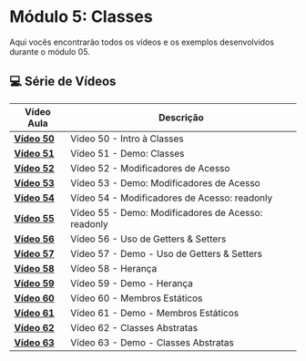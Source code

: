 # Módulo 5: Classes

Aqui vocês encontrarão todos os vídeos e os exemplos desenvolvidos durante o módulo 05.

## 💻 Série de Vídeos

| Vídeo Aula                                   | Descrição                                          |
| -------------------------------------------- | -------------------------------------------------- |
| **[Vídeo 50](https://youtu.be/7W3PNpoCB40)** | Vídeo 50 - Intro à Classes                         |
| **[Vídeo 51](https://youtu.be/tKVsXBMYm1g)** | Vídeo 51 - Demo: Classes                           |
| **[Vídeo 52](https://youtu.be/tKVsXBMYm1g)** | Vídeo 52 - Modificadores de Acesso                 |
| **[Vídeo 53](https://youtu.be/1Nq2gE5Bzpo)** | Vídeo 53 - Demo: Modificadores de Acesso           |
| **[Vídeo 54](https://youtu.be/tTuiHXKW9v4)** | Vídeo 54 - Modificadores de Acesso: readonly       |
| **[Vídeo 55](https://youtu.be/kHzkhKMNyEI)** | Vídeo 55 - Demo: Modificadores de Acesso: readonly |
| **[Vídeo 56](https://youtu.be/5cKzzP4CeKM)** | Vídeo 56 - Uso de Getters & Setters                |
| **[Vídeo 57](https://youtu.be/AFYCxTnVQbM)** | Vídeo 57 - Demo - Uso de Getters & Setters         |
| **[Vídeo 58](https://youtu.be/GawUXUjgrG8)** | Vídeo 58 - Herança                                 |
| **[Vídeo 59](https://youtu.be/v3X3vk2YGvI)** | Vídeo 59 - Demo - Herança                          |
| **[Vídeo 60](https://youtu.be/vqhjXC19_WI)** | Vídeo 60 - Membros Estáticos                       |
| **[Vídeo 61](https://youtu.be/uHy4vhX3LRA)** | Vídeo 61 - Demo - Membros Estáticos                |
| **[Vídeo 62](https://youtu.be/BB9aVjqLEJc)** | Vídeo 62 - Classes Abstratas                       |
| **[Vídeo 63](https://youtu.be/7-W_cJOPa4E)** | Vídeo 63 - Demo - Classes Abstratas                |



